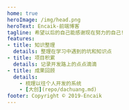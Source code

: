 ```yaml
---
home: true
heroImage: /img/head.png
heroText: Encaik-前端博客
tagline: 希望以后的自己能感谢现在努力的自己!
features:
- title: 知识整理
  details: 整理在学习中遇到的坑和知识点
- title: 项目积累
  details: 记录开发路上的点点滴滴
- title: 成果回顾
  details:
    - 梳理以往个人开发的系统
    - [大创](repo/dachuang.md)
footer: Copyright © 2019-Encaik
---
```

